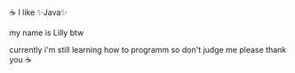 ☕️ I like ✨Java✨  

my name is Lilly btw

currently i'm still learning how to programm so don't judge me please
thank you ☕️
<!---
Lilly05/Lilly05 is a ✨ special ✨ repository because its `README.md` (this file) appears on your GitHub profile.
You can click the Preview link to take a look at your changes.
--->
